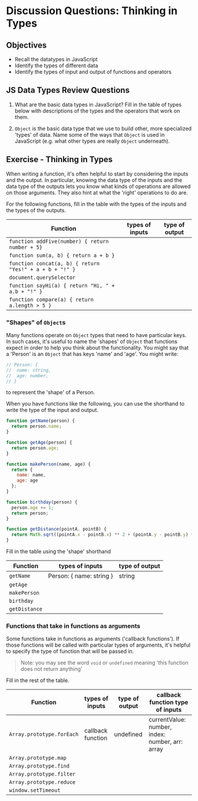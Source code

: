 # Discussion Questions: Thinking in Types

## Objectives

- Recall the datatypes in JavaScript
- Identify the types of different data
- Identify the types of input and output of functions and operators

## JS Data Types Review Questions

1. What are the basic data types in JavaScript? Fill in the table of types below with descriptions of the types and the operators that work on them.

2. `Object` is the basic data type that we use to build other, more specialized 'types' of data. Name some of the ways that `Object` is used in JavaScript (e.g. what other types are really `Object` underneath).

## Exercise - Thinking in Types

When writing a function, it's often helpful to start by considering the inputs and the output. In particular, knowing the data type of the inputs and the data type of the outputs lets you know what kinds of operations are allowed on those arguments. They also hint at what the 'right' operations to do are.

For the following functions, fill in the table with the types of the inputs and the types of the outputs.

| Function                                         | types of inputs                  | type of output                |
| ------------------------------------------------ | -------------------------------- | ----------------------------- |
| `function addFive(number) { return number + 5}`  |                                  |                               |
| `function sum(a, b) { return a + b }`            |                                  |                               |
| `function concat(a, b) { return "Yes!" + a + b + "!" }` |                           |                               |
| `document.querySelector`                         |                                  |                               |
| `function sayHi(a) { return "Hi, " + a.b + "!" }`                     |                                  |                               |
| `function compare(a) { return a.length > 5 }`            |                                  |                               |


### "Shapes" of `Object`s

Many functions operate on `Object` types that need to have particular keys. In such cases, it's useful to name the 'shapes' of `Object` that functions expect in order to help you think about the functionality. You might say that a 'Person' is an `Object` that has keys 'name' and 'age'. You might write:

```js
// Person: {
//  name: string,
//  age: number,
// }
```

to represent the 'shape' of a Person.

When you have functions like the following, you can use the shorthand to write the type of the input and output.

```js
function getName(person) {
  return person.name;
}

function getAge(person) {
  return person.age;
}

function makePerson(name, age) {
  return {
    name: name,
    age: age
  };
}

function birthday(person) {
  person.age += 1;
  return person;
}

function getDistance(pointA, pointB) {
  return Math.sqrt((pointA.x - pointB.x) ** 2 + (pointA.y - pointB.y) ** 2);
}
```

Fill in the table using the 'shape' shorthand

| Function      | types of inputs                  | type of output           |
| ------------- | -------------------------------- | ------------------------ |
| `getName`     |    Person: { name: string }      |        string            |
| `getAge`      |                                  |                          |
| `makePerson`  |                                  |                          |
| `birthday`    |                                  |                          |
| `getDistance` |                                  |                          |


### Functions that take in functions as arguments

Some functions take in functions as arguments ('callback functions'). If those functions will be called with particular types of arguments, it's helpful to specify the type of function that will be passed in.

> Note: you may see the word `void` or `undefined` meaning 'this function does not return anything'

Fill in the rest of the table.

| Function                       | types of inputs                  | type of output                | callback function  type of inputs |
| ------------------------------ | -------------------------------- | ----------------------------- | ------------------------------------------------------- |
| `Array.prototype.forEach`      |      callback function           |    undefined                  |  currentValue: number, index: number, arr: array  |                                                    |
| `Array.prototype.map`          |                                  |                               |           |                                 
| `Array.prototype.find`         |                                  |                               |          |                                   
| `Array.prototype.filter`       |                                  |                               |           |                                 
| `Array.prototype.reduce`       |                                  |                               |          |                                   
| `window.setTimeout`            |                                  |                               |           |                                 


